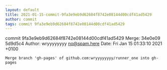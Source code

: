 ```yaml
---
layout: default
title: 2021-01-15-commit-9fa3e9eb9d62684f8742e08144d00cdf41ad5429
author: commit
tags: commit 9fa3e9eb9d62684f8742e08144d00cdf41ad5429
---
```


commit 9fa3e9eb9d62684f8742e08144d00cdf41ad5429
Merge: 34e0e09 5d9d5c4
Author: wryyyyyyyy <no@spam.here>
Date:   Fri Jan 15 01:33:10 2021 +0100

    Merge branch 'gh-pages' of github.com:wryyyyyyyy/runner_one into gh-pages
